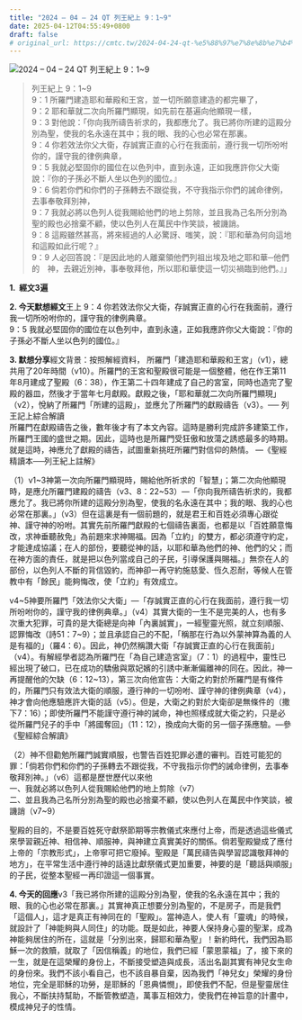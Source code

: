 ```yaml
---
title: "2024 – 04 – 24 QT 列王紀上 9：1~9"
date: 2025-04-12T04:55:49+0800
draft: false
# original_url: https://cmtc.tw/2024-04-24-qt-%e5%88%97%e7%8e%8b%e7%b4%80%e4%b8%8a-9%ef%bc%9a19
---
```


![2024 – 04 – 24 QT 列王紀上 9：1~9](/images/qt.jpg  "2024 – 04 – 24 QT 列王紀上 9：1~9")

> 列王紀上 9：1~9  
> 9：1 所羅門建造耶和華殿和王宮，並一切所願意建造的都完畢了，  
> 9：2 耶和華就二次向所羅門顯現，如先前在基遍向他顯現一樣，  
> 9：3 對他說：「你向我所禱告祈求的，我都應允了。我已將你所建的這殿分別為聖，使我的名永遠在其中；我的眼、我的心也必常在那裏。  
> 9：4 你若效法你父大衛，存誠實正直的心行在我面前，遵行我一切所吩咐你的，謹守我的律例典章，  
> 9：5 我就必堅固你的國位在以色列中，直到永遠，正如我應許你父大衛說：『你的子孫必不斷人坐以色列的國位。』  
> 9：6 倘若你們和你們的子孫轉去不跟從我，不守我指示你們的誡命律例，去事奉敬拜別神，  
> 9：7 我就必將以色列人從我賜給他們的地上剪除，並且我為己名所分別為聖的殿也必捨棄不顧，使以色列人在萬民中作笑談，被譏誚。  
> 9：8 這殿雖然甚高，將來經過的人必驚訝、嗤笑，說：『耶和華為何向這地和這殿如此行呢？』  
> 9：9 人必回答說：『是因此地的人離棄領他們列祖出埃及地之耶和華─他們的　神，去親近別神，事奉敬拜他，所以耶和華使這一切災禍臨到他們。』」

**1.  經文3遍**

**2. 今天默想經文**王上 9：4 你若效法你父大衛，存誠實正直的心行在我面前，遵行我一切所吩咐你的，謹守我的律例典章。  
9：5 我就必堅固你的國位在以色列中，直到永遠，正如我應許你父大衛說：『你的子孫必不斷人坐以色列的國位。』

**3. 默想分享**經文背景：按照解經資料， 所羅門「建造耶和華殿和王宮」（v1），總共用了20年時間（v10）。所羅門的王宮和聖殿很可能是一個整體，他在作王第11年8月建成了聖殿（6：38），作王第二十四年建成了自己的宮室，同時也造完了聖殿的器皿，然後才于當年七月獻殿。獻殿之後，「耶和華就二次向所羅門顯現」（v2），悅納了所羅門「所建的這殿」，並應允了所羅門的獻殿禱告（v3）。── 列王記上綜合解讀  
所羅門在獻殿禱告之後，數年後才有了本文內容。這時是勝利完成許多建築工作，所羅門王國的盛世之期。因此，這時也是所羅門受狂傲和放蕩之誘惑最多的時期。就是這時，神應允了獻殿的禱告，試圖重新挑旺所羅門對信仰的熱情。 —《聖經精讀本──列王紀上註解》

（1）v1~3神第一次向所羅門顯現時，賜給他所祈求的「智慧」；第二次向他顯現時，是應允所羅門建殿的禱告（v3、8：22~53）—「你向我所禱告祈求的，我都應允了。我已將你所建的這殿分別為聖，使我的名永遠在其中；我的眼、我的心也必常在那裏。」（v3）但在這裏是有一個前題的，就是君王和百姓必須專心跟從神、謹守神的吩咐。其實先前所羅門獻殿的七個禱告裏面，也都是以「百姓願意悔改，求神垂聽赦免」為前題來求神賜福。因為「立約」的雙方，都必須遵守約定，才能達成協議；在人的部份，要聽從神的話，以耶和華為他們的神、他們的父；而在神方面的責任，就是把以色列當成自己的子民，引導保護與賜福。」無奈在人的部份，以色列人不斷的背信毀約，而神卻一再守約施慈愛、恆久忍耐，等候人在管教中有「餘民」能夠悔改，使「立約」有效成立。

v4~5神要所羅門「效法你父大衛」—「存誠實正直的心行在我面前，遵行我一切所吩咐你的，謹守我的律例典章。」（v4）其實大衛的一生不是完美的人，也有多次重大犯罪，可貴的是大衛總是向神「內裏誠實」，一經聖靈光照，就立刻順服、認罪悔改（詩51：7~9）；並且承認自己的不配，「稱那在行為以外蒙神算為義的人是有福的」（羅4：6）。因此，神仍然稱讚大衛「存誠實正直的心行在我面前」（v4）。有解經學者認為所羅門在「為自己建造宮室」（7：1）的過程中，靈性已經出現了破口，已在成功的驕傲與眾妃嬪的引誘中漸漸偏離神的同在。因此，神一再提醒他的欠缺（6：12~13），第三次向他宣告：大衛之約對於所羅門是有條件的，所羅門只有效法大衛的順服，遵行神的一切吩咐、謹守神的律例典章（v4），神才會向他應驗應許大衛的話（v5）。但是，大衛之約對於大衛卻是無條件的（撒下7：16）；即使所羅門不能謹守遵行神的誡命，神也照樣成就大衛之約，只是必從所羅門兒子的手中「將國奪回」（11：12），換成向大衛的另一個子孫應驗。—參《聖經綜合解讀》

（2）神不但勸勉所羅門誠實順服，也警告百姓犯罪必遭的審判。百姓可能犯的罪：「倘若你們和你們的子孫轉去不跟從我，不守我指示你們的誡命律例，去事奉敬拜別神。」（v6）這都是歷世歷代以來他  
一、我就必將以色列人從我賜給他們的地上剪除（v7）  
二、並且我為己名所分別為聖的殿也必捨棄不顧，使以色列人在萬民中作笑談，被譏誚（v7~9）

聖殿的目的，不是要百姓死守獻祭節期等宗教儀式來應付上帝，而是透過這些儀式來學習親近神、相信神、順服神，與神建立真實美好的關係。倘若聖殿變成了應付上帝的「宗教形式」，上帝寧可把它廢掉。聖殿是「萬民禱告與學習認識敬拜神的地方」，在平常生活中遵行神的話遠比獻祭儀式更加重要，神要的是「聽話與順服」的子民，從整本聖經一再印證這一個事實。

**4. 今天的回應**v3「我已將你所建的這殿分別為聖，使我的名永遠在其中；我的眼、我的心也必常在那裏。」其實神真正想要分別為聖的，不是房子，而是我們「這個人」，這才是真正有神同在的「聖殿」。當神造人，使人有「靈魂」的時候，就設計了「神能夠與人同住」的功能。既是如此，神要人保持身心靈的聖潔，成為神能夠居住的所在，這就是「分別出來，歸耶和華為聖」！新約時代，我們因為耶穌一次的救贖，就取了「因信稱義」的地位，我們已經「蒙恩蒙福」了，接下來的一生，就是在這榮耀的身份上，不斷接受塑造與成長，活出名副其實有神兒女生命的身份來。我們不該小看自己，也不該自暴自棄，因為我們「神兒女」榮耀的身份地位，完全是耶穌的功勞，是耶穌的「恩典憐憫」，即使我們不配，但是聖靈居住我心，不斷扶持幫助，不斷管教塑造，萬事互相效力，使我們在神旨意的計畫中，模成神兒子的性情。